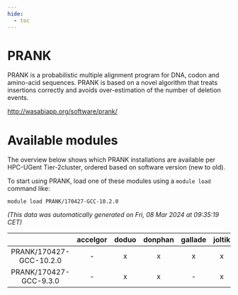 ```yaml
---
hide:
  - toc
---
```


PRANK
=====


PRANK is a probabilistic multiple alignment program for DNA,  codon and amino-acid sequences. PRANK is based on a novel algorithm that treats  insertions correctly and avoids over-estimation of the number of deletion events.

http://wasabiapp.org/software/prank/
# Available modules


The overview below shows which PRANK installations are available per HPC-UGent Tier-2cluster, ordered based on software version (new to old).

To start using PRANK, load one of these modules using a `module load` command like:

```shell
module load PRANK/170427-GCC-10.2.0
```

*(This data was automatically generated on Fri, 08 Mar 2024 at 09:35:19 CET)*  

| |accelgor|doduo|donphan|gallade|joltik|skitty|
| :---: | :---: | :---: | :---: | :---: | :---: | :---: |
|PRANK/170427-GCC-10.2.0|-|x|x|x|x|x|
|PRANK/170427-GCC-9.3.0|-|x|x|-|x|x|
